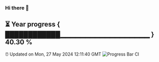 ### Hi there 👋
⏳ Year progress { ████████████▁▁▁▁▁▁▁▁▁▁▁▁▁▁▁▁▁▁ } 40.30 %
---
⏰ Updated on Mon, 27 May 2024 12:11:40 GMT
![Progress Bar CI](https://github.com/Moyi321/Moyi321/workflows/Progress%20Bar%20CI/badge.svg)
